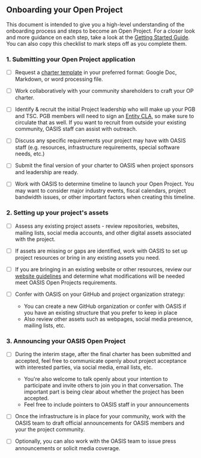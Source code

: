 ## Onboarding your Open Project
This document is intended to give you a high-level understanding of the onboarding process and steps to become an Open Project. For a closer look and more guidance on each step, take a look at the [Getting Started Guide][get-start]. You can also copy this checklist to mark steps off as you complete them.


### 1. Submitting your Open Project application

- [ ] Request a [charter template][charter] in your preferred format: Google Doc, Markdown, or word processing file. 

- [ ] Work collaboratively with your community shareholders to craft your OP charter. 

- [ ] Identify & recruit the initial Project leadership who will make up your PGB and TSC. PGB members will need to sign an [Entity CLA](../policy/clas-and-special-covenant.md), so make sure to circulate that as well. If you want to recruit from outside your existing community, OASIS staff can assist with outreach. 

- [ ] Discuss any specific requirements your project may have with OASIS staff (e.g. resources, infrastructure requirements, special software needs, etc.) 

- [ ] Submit the final version of your charter to OASIS when project sponsors and leadership are ready. 

- [ ] Work with OASIS to determine timeline to launch your Open Project. You may want to consider major industry events, fiscal calendars, project bandwidth issues, or other important factors when creating this timeline.


### 2. Setting up your project's assets

- [ ] Assess any existing project assets - review repositories, websites, mailing lists, social media accounts, and other digital assets associated with the project.  

- [ ] If assets are missing or gaps are identified, work with OASIS to set up project resources or bring in any existing assets you need.

- [ ] If you are bringing in an existing website or other resources, review our [website guidelines](./project-website-guidelines.md) and determine what modifications will be needed meet OASIS Open Projects requirements.

- [ ] Confer with OASIS on your GitHub and project organization strategy:
	- You can create a new GitHub organization or confer with OASIS if you have an existing structure that you prefer to keep in place
	- Also review other assets such as webpages, social media presence, mailing lists, etc. 

### 3. Announcing your OASIS Open Project

- [ ] During the interim stage, after the final charter has been submitted and accepted, feel free to communicate openly about project acceptance with interested parties, via social media, email lists, etc. 
	- You're also welcome to talk openly about your intention to participate and invite others to join you in that conversation. The important part is being clear about whether the project has been accepted. 
	- Feel free to include pointers to OASIS staff in your announcements 

- [ ] Once the infrastructure is in place for your community, work with the OASIS team to draft official announcements for OASIS members and your the project community. 

- [ ] Optionally, you can also work with the OASIS team to issue press announcements or solicit media coverage. 

[charter]: ../templates/open-project-draft-charter-template.md
[get-start]: ./getting-started-guide.md